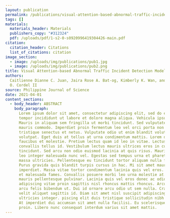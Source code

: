```yaml
---
layout: publication
permalink: /publications/visual-attention-based-abnormal-traffic-incident-detection-model/
tags: []
materials:
  materials_header: Materials
  publishers_copy: "#312324"
  pdf: /uploads/pdf/1-s2-0-s0920996419304426-main.pdf
citation:
  citation_header: Citations
  list_of_citations: citation
image_section:
  - image: /uploads/img/publications/pub1.jpg
  - image: /uploads/img/publications/pub2.png
title: Visual Attention-based Abnormal Traffic Incident Detection Model
authors:
  Caitlienne Dianne C. Juan, Jaira Rose A. Bat-og, Kimberly K. Wan, and Macario
  O. Cordel II
source: Philippine Journal of Science
date: 2021-04-01
content_sections:
  - body_header: ABSTRACT
    body_paragraph:
      Lorem ipsum dolor sit amet, consectetur adipiscing elit, sed do eiusmod
      tempor incididunt ut labore et dolore magna aliqua. Vehicula ipsum a arcu cursus.
      Mauris in aliquam sem fringilla ut morbi tincidunt. Sed vulputate mi sit amet
      mauris commodo. Imperdiet proin fermentum leo vel orci porta non pulvinar. Morbi
      tristique senectus et netus. Vulputate odio ut enim blandit volutpat maecenas
      volutpat. Eget duis at tellus at urna condimentum mattis. Lorem donec massa sapien
      faucibus et molestie. Pretium lectus quam id leo in vitae. Lectus urna duis convallis
      convallis tellus id. Vestibulum lectus mauris ultrices eros in cursus turpis massa
      tincidunt. Sed arcu non odio euismod lacinia at quis risus. Mauris vitae ultricies
      leo integer malesuada nunc vel. Egestas sed tempus urna et pharetra pharetra massa
      massa ultricies. Pellentesque eu tincidunt tortor aliquam nulla facilisi cras.
      Purus gravida quis blandit turpis cursus in hac. Mi sit amet mauris commodo quis
      imperdiet. Massa vitae tortor condimentum lacinia quis vel eros. Senectus et netus
      et malesuada fames. Convallis posuere morbi leo urna molestie at. Vel elit scelerisque
      mauris pellentesque pulvinar. Lacinia quis vel eros donec ac odio. Eleifend quam
      adipiscing vitae proin sagittis nisl rhoncus mattis rhoncus. Arcu dui vivamus
      arcu felis bibendum ut. Dui id ornare arcu odio ut sem nulla. Cras sed felis eget
      velit aliquet sagittis id. Diam sit amet nisl suscipit adipiscing bibendum est
      ultricies integer. piscing elit duis tristique sollicitudin nibh sit amet commodo.
      At imperdiet dui accumsan sit amet nulla facilisi. Eu scelerisque felis imperdiet
      proin. Libero nunc consequat interdum varius sit amet mattis.
---
```

